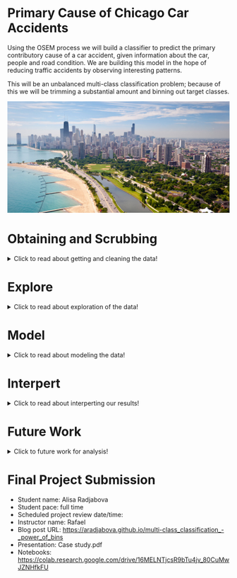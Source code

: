 
# Primary Cause of Chicago Car Accidents

Using the OSEM process we will build a classifier to predict the primary contributory cause of a car accident, given information about the car, people and road condition. We are building this model in the hope of reducing traffic accidents by observing interesting patterns. 

This will be an unbalanced multi-class classification problem; because of this we will be trimming a substantial amount and binning out target classes.

<img src="./Images/chicago.jpg">

# Obtaining and Scrubbing
<details>
  <summary>Click to read about getting and cleaning the data! </summary>
  
  ## Obtaining
  * We have gathered the data from https://data.cityofchicago.org/Transportation/Traffic-Crashes-Vehicles/68nd-jvt3
     
     
  ## Scrubbing
  * We have used several different methods to clean the data:
      1. Missing data:
          * There was plenty of missing data in this dataset; some variables/columns more than others.
          * Columns that were deemed essential, to building a good model, had missing value were carefully investigated and replaced with corresponding values; (if need be dropped)
      2. Place holders:
          * Some variable/columns had plenty of values that did not make logical sense (could've been used as a placeholder or human mistake)
          * Place holders were replaced, if available and need for a model, else they were dropped.
      3. Unique variable:
          * There were very important columns that were needed for the model building; though a portion of their variables was "UNKNOWN" or "NOT APPLICABLE"
          * After carefully investigating; we divided the data of unknowns (to use for our successful model late) and dropped/replaced not applicable values
      4. Datatypes:
          * Before going forward with the data, the different types of variables datatypes is explored and appropriately reassigned to the correct datatype for modeling
</details>

# Explore
<details>
  <summary>Click to read about exploration of the data! </summary>
  
  ## Exploring
  * While exploring the data, there are some noticeable variables that impact the primary cause of accidents more than others.
  * To get a better understanding of the best features in the dataset, performing a SelectKBest appropriately shows the best correlations between the features and target (a primary cause of the accident)
  
  <img style="float: left;" src="./Images/selectkbestpng.png" >
  
  
  
  <p>
    
  *  According to the SelectKBest the best features for our model would be:
      * Weather Condition
      * Road Way Surface Condition
      * Crash Type
   
   </p>
  
     
        
        
</details>


# Model
<details>
  <summary>Click to read about modeling the data! </summary>
  
  ## Modeling
  * To model our data effectively; we must first use SMOTE
      * We use SMOTE to deal with the imbalance of target/classes; meaning that the amount of times each target is shown is unbalanced
  * Once we SMOTE our data, we will fit our clean data unto different models and review each of their confusion matrices and classification report
  * Before beginning modeling we must **bin** our target variables into manageable amounts for the model to understand, therefore we have binned out target classes into:
      * Sober 
      * Influenced (alcohol/drugs/etc)
      * Environment
  * With this completed we will now use the best model and hyper tuned the parameters to try to produce better results for our test set
  * Once that is complete, the model is trained, tunned and able to produce the best results out of our other variables

</details>  
  

# Interpert
<details>
  <summary>Click to read about interperting our results! </summary>
  
  ## Interpreting the results
  * The way to interpret the results, is by reviewing the confusion matrices and classification report of both the training and testing data. 
  * The confusion matrices tells us the amount the model was able to predict correctly (sober, influenced, environment) and the amount of the model predicted incorrectly resulting in false positive/false negative results
  
    <img  src="./Images/random_forest_train_confusion_matric.png" > 
    <img  src="./Images/Random Forest Test confusion matrix.png" > 
    
    
    
    * As you can see there the diagonal boxes (from left to right) show the true positive predictions (meaning that the model predicted them and it was correct)
    * The other boxes predict the different false positive/false negative depending in accordance to the values you look at

</details>  

# Future Work
<details>
  <summary>Click to future work for analysis! </summary>
  
  ## Future work for Chicago Car Crashes
  
  * Obtain more clean data (especially of smaller value class) in order for the models to train better and become more accurate
  * Create an additional model for each corresponding binned class to use to be able to predict the true original target/class
</details>


# Final Project Submission

* Student name: Alisa Radjabova
* Student pace: full time
* Scheduled project review date/time: 
* Instructor name: Rafael
* Blog post URL: https://aradjabova.github.io/multi-class_classification_-_power_of_bins
* Presentation: Case study.pdf
* Notebooks: https://colab.research.google.com/drive/16MELNTjcsR9bTu4jv_80CuMwJZNHfkFU

